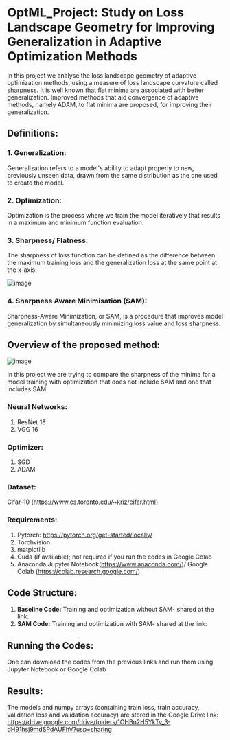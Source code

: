 # OptML_Project: Study on Loss Landscape Geometry for Improving Generalization in Adaptive Optimization Methods
In this project we analyse the loss landscape geometry of adaptive optimization methods, using a measure of loss landscape curvature called sharpness. It is well known that flat minima are associated with better generalization. Improved methods that aid convergence of adaptive methods, namely ADAM, to flat minima are proposed, for improving their generalization.



## Definitions:

### 1. Generalization:
Generalization refers to a model's ability to adapt properly to new, previously unseen data, drawn from the same distribution as the one used to create the model.

### 2. Optimization:
Optimization is the process where we train the model iteratively that results in a maximum and minimum function evaluation.

### 3. Sharpness/ Flatness: 
The sharpness of loss function can be defined as the difference between the maximum training loss and the generalization loss at the same point at the x-axis.

![image](https://user-images.githubusercontent.com/21705597/175521022-a43d5c96-c474-4105-91ed-370f7a60cd0d.png)


### 4. Sharpness Aware Minimisation (SAM): 
Sharpness-Aware Minimization, or SAM, is a procedure that improves model generalization by simultaneously minimizing loss value and loss sharpness. 



## Overview of the proposed method:

![image](https://user-images.githubusercontent.com/21705597/175528840-818c3523-e675-433a-8478-38389e449b73.png)

In this project we are trying to compare the sharpness of the minima for a model training with optimization that does not include SAM and one that includes SAM.

### Neural Networks:
1. ResNet 18
2. VGG 16

### Optimizer:
1. SGD
2. ADAM

### Dataset:
Cifar-10 (https://www.cs.toronto.edu/~kriz/cifar.html)

### Requirements:
1. Pytorch: https://pytorch.org/get-started/locally/
2. Torchvision
3. matplotlib
4. Cuda (if available); not required if you run the codes in Google Colab
5. Anaconda Jupyter Notebook(https://www.anaconda.com/)/ Google Colab (https://colab.research.google.com/)

## Code Structure:
1. **Baseline Code:** Training and optimization without SAM- shared at the link:
2. **SAM Code:** Training and optimization with SAM- shared at the link:

## Running the Codes:
One can download the codes from the previous links and run them using Jupyter Notebook or Google Colab

## Results:

The models and numpy arrays (containing train loss, train accuracy, validation loss and validation accuracy) are stored in the Google Drive link: https://drive.google.com/drive/folders/1OHBn2H5YkTv_3-dH91hsj9mdSPdAUFhV?usp=sharing


